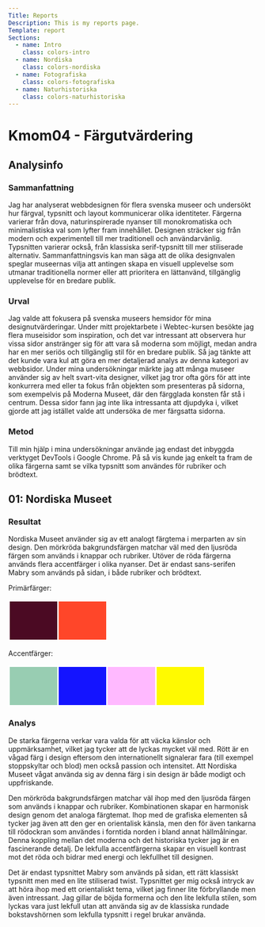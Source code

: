 ```yaml
---
Title: Reports
Description: This is my reports page.
Template: report
Sections:
  - name: Intro
    class: colors-intro
  - name: Nordiska
    class: colors-nordiska
  - name: Fotografiska
    class: colors-fotografiska
  - name: Naturhistoriska
    class: colors-naturhistoriska
---
```


Kmom04 - Färgutvärdering
==========================

Analysinfo
----------

### Sammanfattning
Jag har analyserat webbdesignen för flera svenska museer och undersökt hur färgval, typsnitt och layout kommunicerar olika identiteter. Färgerna varierar från dova, naturinspirerade nyanser till monokromatiska och minimalistiska val som lyfter fram innehållet. Designen sträcker sig från modern och experimentell till mer traditionell och användarvänlig. Typsnitten varierar också, från klassiska serif-typsnitt till mer stiliserade alternativ.
Sammanfattningsvis kan man säga att de olika designvalen speglar museernas vilja att antingen skapa en visuell upplevelse som utmanar traditionella normer eller att prioritera en lättanvänd, tillgänglig upplevelse för en bredare publik.

### Urval
Jag valde att fokusera på svenska museers hemsidor för mina designutvärderingar. Under mitt projektarbete i Webtec-kursen besökte jag flera museisidor som inspiration, och det var intressant att observera hur vissa sidor anstränger sig för att vara så moderna som möjligt, medan andra har en mer seriös och tillgänglig stil för en bredare publik. Så jag tänkte att det kunde vara kul att göra en mer detaljerad analys av denna kategori av webbsidor.
Under mina undersökningar märkte jag att många museer använder sig av helt svart-vita designer, vilket jag tror ofta görs för att inte konkurrera med eller ta fokus från objekten som presenteras på sidorna, som exempelvis på Moderna Museet, där den färgglada konsten får stå i centrum. Dessa sidor fann jag inte lika intressanta att djupdyka i, vilket gjorde att jag istället valde att undersöka de mer färgsatta sidorna.

### Metod
Till min hjälp i mina undersökningar använde jag endast det inbyggda verktyget DevTools i Google Chrome. På så vis kunde jag enkelt ta fram de olika färgerna samt se vilka typsnitt som användes för rubriker och brödtext.


01: Nordiska Museet
---------------

### Resultat
Nordiska Museet använder sig av ett analogt färgtema i merparten av sin design. Den mörkröda bakgrundsfärgen matchar väl med den ljusröda färgen som används i knappar och rubriker. Utöver de röda färgerna används flera accentfärger i olika nyanser. Det är endast sans-serifen Mabry som används på sidan, i både rubriker och brödtext.

Primärfärger:
<table style="display: block; border-spacing: 10px;">
  <tr>
    <td style="border: 3px solid white; height: 80px; width: 80px; background-color: #4b0a23">
    <td style="border: 3px solid white; height: 80px; width: 80px; background-color: #ff4629">
  </tr>
</table>

Accentfärger:
<table style="display: block; border-spacing: 10px;">
  <tr>
    <td style="border: 3px solid white; height: 80px; width: 80px; background-color: #98cdb2">
    <td style="border: 3px solid white; height: 80px; width: 80px; background-color: #1414ff">
    <td style="border: 3px solid white; height: 80px; width: 80px; background-color: #ffb9ff">
    <td style="border: 3px solid white; height: 80px; width: 80px; background-color: #fffa00">
  </tr>
</table>

### Analys
De starka färgerna verkar vara valda för att väcka känslor och uppmärksamhet, vilket jag tycker att de lyckas mycket väl med. Rött är en vågad färg i design eftersom den internationellt signalerar fara (till exempel stoppskyltar och blod) men också passion och intensitet. Att Nordiska Museet vågat använda sig av denna färg i sin design är både modigt och uppfriskande.

Den mörkröda bakgrundsfärgen matchar väl ihop med den ljusröda färgen som används i knappar och rubriker. Kombinationen skapar en harmonisk design genom det analoga färgtemat. Ihop med de grafiska elementen så tycker jag även att den ger en orientalisk känsla, men den för även tankarna till rödockran som användes i forntida norden i bland annat hällmålningar. Denna koppling mellan det moderna och det historiska tycker jag är en fascinerande detalj. De lekfulla accentfärgerna skapar en visuell kontrast mot det röda och bidrar med energi och lekfullhet till designen.

Det är endast typsnittet Mabry som används på sidan, ett rätt klassiskt typsnitt men med en lite stiliserad twist. Typsnittet ger mig också intryck av att höra ihop med ett orientaliskt tema, vilket jag finner lite förbryllande men även intressant. Jag gillar de böjda formerna och den lite lekfulla stilen, som lyckas vara just lekfull utan att använda sig av de klassiska rundade bokstavshörnen som lekfulla typsnitt i regel brukar använda.


